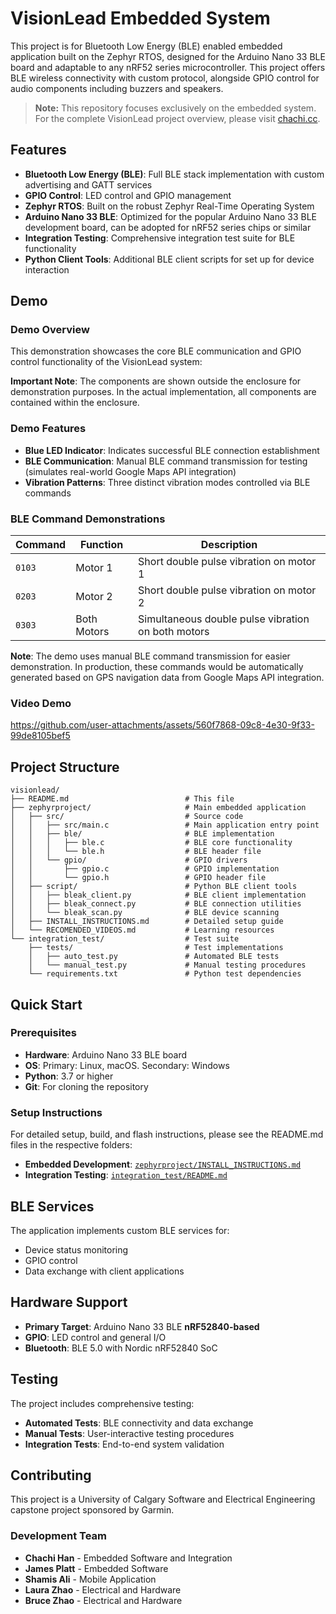 # VisionLead Embedded System

This project is for Bluetooth Low Energy (BLE) enabled embedded application built on the Zephyr RTOS, designed for the Arduino Nano 33 BLE board and adaptable to any nRF52 series microcontroller. This project offers BLE wireless connectivity with custom protocol, alongside GPIO control for audio components including buzzers and speakers.

> **Note:** This repository focuses exclusively on the embedded system. For the complete VisionLead project overview, please visit [chachi.cc](https://chachi.cc/projects/visionlead).

## Features

- **Bluetooth Low Energy (BLE)**: Full BLE stack implementation with custom advertising and GATT services
- **GPIO Control**: LED control and GPIO management
- **Zephyr RTOS**: Built on the robust Zephyr Real-Time Operating System
- **Arduino Nano 33 BLE**: Optimized for the popular Arduino Nano 33 BLE development board, can be adopted for nRF52 series chips or similar
- **Integration Testing**: Comprehensive integration test suite for BLE functionality
- **Python Client Tools**: Additional BLE client scripts for set up for device interaction

## Demo

### Demo Overview

This demonstration showcases the core BLE communication and GPIO control functionality of the VisionLead system:

**Important Note**: The components are shown outside the enclosure for demonstration purposes. In the actual implementation, all components are contained within the enclosure.

### Demo Features

- **Blue LED Indicator**: Indicates successful BLE connection establishment
- **BLE Communication**: Manual BLE command transmission for testing (simulates real-world Google Maps API integration)
- **Vibration Patterns**: Three distinct vibration modes controlled via BLE commands

### BLE Command Demonstrations

| Command | Function | Description |
|---------|----------|-------------|
| `0103` | Motor 1 | Short double pulse vibration on motor 1 |
| `0203` | Motor 2 | Short double pulse vibration on motor 2 |
| `0303` | Both Motors | Simultaneous double pulse vibration on both motors |

**Note**: The demo uses manual BLE command transmission for easier demonstration. In production, these commands would be automatically generated based on GPS navigation data from Google Maps API integration.

### Video Demo

https://github.com/user-attachments/assets/560f7868-09c8-4e30-9f33-99de8105bef5

## Project Structure

```
visionlead/
├── README.md                          # This file
├── zephyrproject/                     # Main embedded application
│   ├── src/                           # Source code
│   │   ├── src/main.c                 # Main application entry point
│   │   ├── ble/                       # BLE implementation
│   │   │   ├── ble.c                  # BLE core functionality
│   │   │   └── ble.h                  # BLE header file
│   │   └── gpio/                      # GPIO drivers
│   │       ├── gpio.c                 # GPIO implementation
│   │       └── gpio.h                 # GPIO header file
│   ├── script/                        # Python BLE client tools
│   │   ├── bleak_client.py            # BLE client implementation
│   │   ├── bleak_connect.py           # BLE connection utilities
│   │   └── bleak_scan.py              # BLE device scanning
│   ├── INSTALL_INSTRUCTIONS.md        # Detailed setup guide
│   └── RECOMENDED_VIDEOS.md           # Learning resources
└── integration_test/                  # Test suite
    ├── tests/                         # Test implementations
    │   ├── auto_test.py               # Automated BLE tests
    │   └── manual_test.py             # Manual testing procedures
    └── requirements.txt               # Python test dependencies
```

## Quick Start

### Prerequisites

- **Hardware**: Arduino Nano 33 BLE board
- **OS**: Primary: Linux, macOS. Secondary: Windows
- **Python**: 3.7 or higher
- **Git**: For cloning the repository

### Setup Instructions

For detailed setup, build, and flash instructions, please see the README.md files in the respective folders:

- **Embedded Development**: [`zephyrproject/INSTALL_INSTRUCTIONS.md`](./zephyrproject/INSTALL_INSTRUCTIONS.md)
- **Integration Testing**: [`integration_test/README.md`](./integration_test/README.md)


## BLE Services

The application implements custom BLE services for:

- Device status monitoring
- GPIO control
- Data exchange with client applications

## Hardware Support

- **Primary Target**: Arduino Nano 33 BLE **nRF52840-based**
- **GPIO**: LED control and general I/O
- **Bluetooth**: BLE 5.0 with Nordic nRF52840 SoC

## Testing

The project includes comprehensive testing:

- **Automated Tests**: BLE connectivity and data exchange
- **Manual Tests**: User-interactive testing procedures
- **Integration Tests**: End-to-end system validation


## Contributing

This project is a University of Calgary Software and Electrical Engineering capstone project sponsored by Garmin.

### Development Team
- **Chachi Han** - Embedded Software and Integration
- **James Platt** - Embedded Software
- **Shamis Ali** - Mobile Application
- **Laura Zhao** - Electrical and Hardware
- **Bruce Zhao** - Electrical and Hardware

